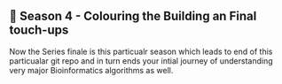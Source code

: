## 🧬 Season 4 - Colouring the Building an Final touch-ups
Now the Series finale is this particualr season which leads to end of this particualar git repo and in turn ends your intial journey of understanding very major Bioinformatics algorithms as well.


